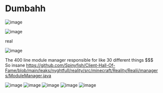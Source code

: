 # Dumbahh
![image](https://user-images.githubusercontent.com/93102482/218275419-e2d1ad60-9531-4f31-b6c1-8d7c5b5c54f9.png)

![image](https://user-images.githubusercontent.com/93102482/218275505-278746dd-be25-4c76-ac20-3436c955ee86.png)



real

![image](https://user-images.githubusercontent.com/93102482/218275614-d0ef458c-0477-4092-8042-2b094b53c91b.png)

The 400 line module manager responsible for like 30 different things $$$
So insane https://github.com/Spinyfish/Client-Hall-Of-Fame/blob/main/leaks/nyghtfull/reality/src/minecraft/Reality/Realii/managers/ModuleManager.java

![image](https://user-images.githubusercontent.com/93102482/218275750-10e11e1a-bf55-4b6f-b73b-c841c3a4b9f7.png)
![image](https://user-images.githubusercontent.com/93102482/218275755-9a9bc760-ba43-4c74-88c7-10db429b6ca2.png)
![image](https://user-images.githubusercontent.com/93102482/218275772-6d96d446-ed69-462f-8397-c233a90166db.png)
![image](https://user-images.githubusercontent.com/93102482/218275781-6c3f7184-dad7-454d-902d-6b4e3d0f4f90.png)
![image](https://user-images.githubusercontent.com/93102482/218275785-887077c1-3372-4063-b396-909988f0969d.png)
